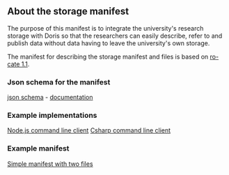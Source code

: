 ## About the storage manifest
The purpose of this manifest is to integrate the university's research storage with Doris so that the researchers can easily describe, refer to and publish data without data having to leave the university's own storage.

The manifest for describing the storage manifest and files is based on [ro-cate 1.1](https://www.researchobject.org/ro-crate/1.1/).

### Json schema for the manifest

[json schema](schema.json) - [documentation](docs/schema/)

### Example implementations

[Node.js command line client](https://github.com/snd-sweden/data-storage-information-interface/tree/master/scripts/manifest-generators/nodejs)
[Csharp command line client](https://github.com/snd-sweden/data-storage-information-interface/tree/master/scripts/manifest-generators/csharp)

### Example manifest

[Simple manifest with two files](example.json)
